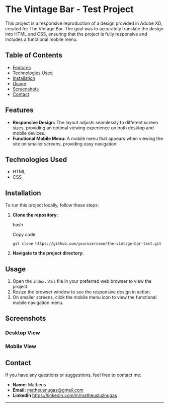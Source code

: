 
# The Vintage Bar - Test Project

This project is a responsive reproduction of a design provided in Adobe XD, created for The Vintage Bar. The goal was to accurately translate the design into HTML and CSS, ensuring that the project is fully responsive and includes a functional mobile menu.

## Table of Contents

-   [Features](#features)
-   [Technologies Used](#technologies-used)
-   [Installation](#installation)
-   [Usage](#usage)
-   [Screenshots](#screenshots)
-   [Contact](#contact)

## Features

-   **Responsive Design:** The layout adjusts seamlessly to different screen sizes, providing an optimal viewing experience on both desktop and mobile devices.
-   **Functional Mobile Menu:** A mobile menu that appears when viewing the site on smaller screens, providing easy navigation.

## Technologies Used

-   HTML
-   CSS

## Installation

To run this project locally, follow these steps:

1.  **Clone the repository:**
    
    bash
    
    Copy code
    
    `git clone https://github.com/yourusername/the-vintage-bar-test.git` 
    
2.  **Navigate to the project directory:**
    

## Usage

1.  Open the `index.html` file in your preferred web browser to view the project.
2.  Resize the browser window to see the responsive design in action.
3.  On smaller screens, click the mobile menu icon to view the functional mobile navigation menu.

## Screenshots

### Desktop View

### Mobile View

## Contact

If you have any questions or suggestions, feel free to contact me:

-   **Name:** Matheus
-   **Email:** matheusnugas@gmail.com
-   **LinkedIn** https://linkedin.com/in/matheusluznugas

----------
